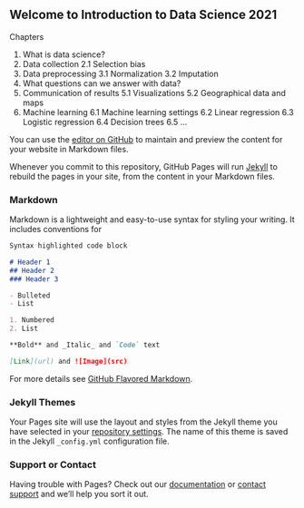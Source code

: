 ## Welcome to Introduction to Data Science 2021

Chapters

1. What is data science?
2. Data collection
2.1 Selection bias
3. Data preprocessing
3.1 Normalization
3.2 Imputation
4. What questions can we answer with data?
5. Communication of results
5.1 Visualizations
5.2 Geographical data and maps
6. Machine learning
6.1 Machine learning settings
6.2 Linear regression
6.3 Logistic regression
6.4 Decision trees
6.5 ...

You can use the [editor on GitHub](https://github.com/JonnaBuri/ids2021/edit/main/README.md) to maintain and preview the content for your website in Markdown files.

Whenever you commit to this repository, GitHub Pages will run [Jekyll](https://jekyllrb.com/) to rebuild the pages in your site, from the content in your Markdown files.

### Markdown

Markdown is a lightweight and easy-to-use syntax for styling your writing. It includes conventions for

```markdown
Syntax highlighted code block

# Header 1
## Header 2
### Header 3

- Bulleted
- List

1. Numbered
2. List

**Bold** and _Italic_ and `Code` text

[Link](url) and ![Image](src)
```

For more details see [GitHub Flavored Markdown](https://guides.github.com/features/mastering-markdown/).

### Jekyll Themes

Your Pages site will use the layout and styles from the Jekyll theme you have selected in your [repository settings](https://github.com/JonnaBuri/ids2021/settings). The name of this theme is saved in the Jekyll `_config.yml` configuration file.

### Support or Contact

Having trouble with Pages? Check out our [documentation](https://docs.github.com/categories/github-pages-basics/) or [contact support](https://support.github.com/contact) and we’ll help you sort it out.
